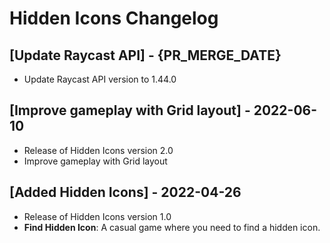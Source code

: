 # Hidden Icons Changelog

## [Update Raycast API] - {PR_MERGE_DATE}

- Update Raycast API version to 1.44.0


## [Improve gameplay with Grid layout] - 2022-06-10

- Release of Hidden Icons version 2.0
- Improve gameplay with Grid layout

## [Added Hidden Icons] - 2022-04-26

- Release of Hidden Icons version 1.0
- **Find Hidden Icon**: A casual game where you need to find a hidden icon.

